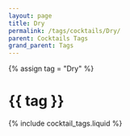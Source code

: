 ```yaml
---
layout: page
title: Dry
permalink: /tags/cocktails/Dry/
parent: Cocktails Tags
grand_parent: Tags
---
```

{% assign tag = "Dry" %}
# {{ tag }}
{% include cocktail_tags.liquid %}